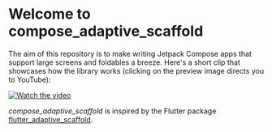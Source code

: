 # Welcome to compose_adaptive_scaffold

The aim of this repository is to make writing Jetpack Compose apps that 
support large screens and foldables a breeze. Here's a short clip that showcases how the
library works (clicking on the preview image directs you to YouTube):

[![Watch the video](https://img.youtube.com/vi/3ryCurTOXVI/mqdefault.jpg)](https://youtu.be/3ryCurTOXVI)

*compose_adaptive_scaffold* is inspired by the Flutter package [flutter_adaptive_scaffold](https://pub.dev/packages/flutter_adaptive_scaffold).
